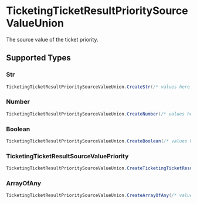 # TicketingTicketResultPrioritySourceValueUnion

The source value of the ticket priority.


## Supported Types

### Str

```csharp
TicketingTicketResultPrioritySourceValueUnion.CreateStr(/* values here */);
```

### Number

```csharp
TicketingTicketResultPrioritySourceValueUnion.CreateNumber(/* values here */);
```

### Boolean

```csharp
TicketingTicketResultPrioritySourceValueUnion.CreateBoolean(/* values here */);
```

### TicketingTicketResultSourceValuePriority

```csharp
TicketingTicketResultPrioritySourceValueUnion.CreateTicketingTicketResultSourceValuePriority(/* values here */);
```

### ArrayOfAny

```csharp
TicketingTicketResultPrioritySourceValueUnion.CreateArrayOfAny(/* values here */);
```

